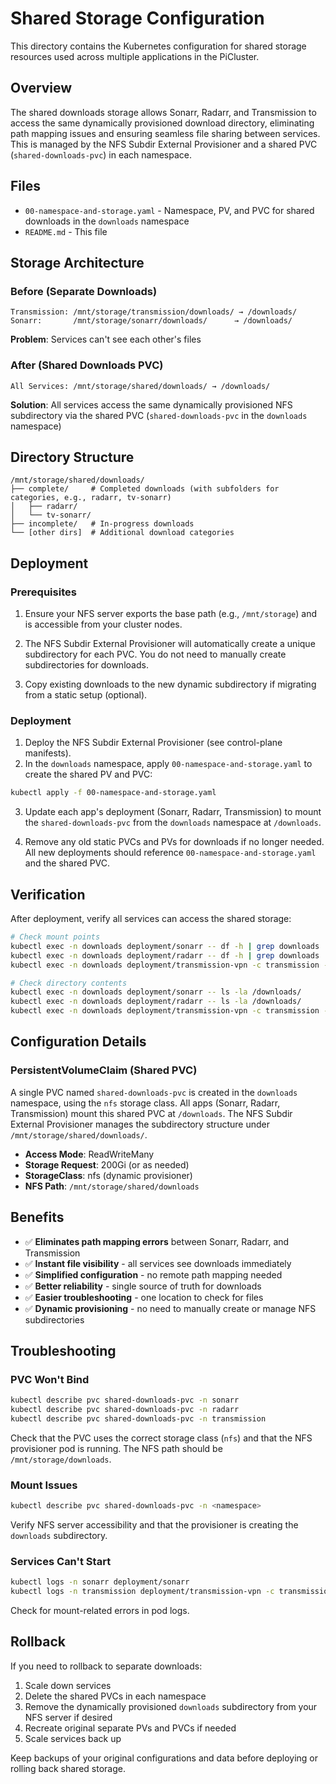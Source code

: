 # Shared Storage Configuration

This directory contains the Kubernetes configuration for shared storage resources used across multiple applications in the PiCluster.

## Overview

The shared downloads storage allows Sonarr, Radarr, and Transmission to access the same dynamically provisioned download directory, eliminating path mapping issues and ensuring seamless file sharing between services. This is managed by the NFS Subdir External Provisioner and a shared PVC (`shared-downloads-pvc`) in each namespace.

## Files

- `00-namespace-and-storage.yaml` - Namespace, PV, and PVC for shared downloads in the `downloads` namespace
- `README.md` - This file

## Storage Architecture

### Before (Separate Downloads)
```
Transmission: /mnt/storage/transmission/downloads/ → /downloads/
Sonarr:       /mnt/storage/sonarr/downloads/      → /downloads/
```
**Problem**: Services can't see each other's files

### After (Shared Downloads PVC)
```
All Services: /mnt/storage/shared/downloads/ → /downloads/
```
**Solution**: All services access the same dynamically provisioned NFS subdirectory via the shared PVC (`shared-downloads-pvc` in the `downloads` namespace)

## Directory Structure

```
/mnt/storage/shared/downloads/
├── complete/     # Completed downloads (with subfolders for categories, e.g., radarr, tv-sonarr)
│   ├── radarr/
│   └── tv-sonarr/
├── incomplete/   # In-progress downloads
└── [other dirs]  # Additional download categories
```

## Deployment

### Prerequisites
1. Ensure your NFS server exports the base path (e.g., `/mnt/storage`) and is accessible from your cluster nodes.

2. The NFS Subdir External Provisioner will automatically create a unique subdirectory for each PVC. You do not need to manually create subdirectories for downloads.

3. Copy existing downloads to the new dynamic subdirectory if migrating from a static setup (optional).

### Deployment

1. Deploy the NFS Subdir External Provisioner (see control-plane manifests).
2. In the `downloads` namespace, apply `00-namespace-and-storage.yaml` to create the shared PV and PVC:

```bash
kubectl apply -f 00-namespace-and-storage.yaml
```

3. Update each app's deployment (Sonarr, Radarr, Transmission) to mount the `shared-downloads-pvc` from the `downloads` namespace at `/downloads`.

4. Remove any old static PVCs and PVs for downloads if no longer needed. All new deployments should reference `00-namespace-and-storage.yaml` and the shared PVC.

## Verification

After deployment, verify all services can access the shared storage:

```bash
# Check mount points
kubectl exec -n downloads deployment/sonarr -- df -h | grep downloads
kubectl exec -n downloads deployment/radarr -- df -h | grep downloads
kubectl exec -n downloads deployment/transmission-vpn -c transmission -- df -h | grep downloads

# Check directory contents
kubectl exec -n downloads deployment/sonarr -- ls -la /downloads/
kubectl exec -n downloads deployment/radarr -- ls -la /downloads/
kubectl exec -n downloads deployment/transmission-vpn -c transmission -- ls -la /downloads/
```

## Configuration Details

### PersistentVolumeClaim (Shared PVC)
A single PVC named `shared-downloads-pvc` is created in the `downloads` namespace, using the `nfs` storage class. All apps (Sonarr, Radarr, Transmission) mount this shared PVC at `/downloads`. The NFS Subdir External Provisioner manages the subdirectory structure under `/mnt/storage/shared/downloads/`.

- **Access Mode**: ReadWriteMany
- **Storage Request**: 200Gi (or as needed)
- **StorageClass**: nfs (dynamic provisioner)
- **NFS Path**: `/mnt/storage/shared/downloads`

## Benefits

- ✅ **Eliminates path mapping errors** between Sonarr, Radarr, and Transmission
- ✅ **Instant file visibility** - all services see downloads immediately
- ✅ **Simplified configuration** - no remote path mapping needed
- ✅ **Better reliability** - single source of truth for downloads
- ✅ **Easier troubleshooting** - one location to check for files
- ✅ **Dynamic provisioning** - no need to manually create or manage NFS subdirectories

## Troubleshooting

### PVC Won't Bind
```bash
kubectl describe pvc shared-downloads-pvc -n sonarr
kubectl describe pvc shared-downloads-pvc -n radarr
kubectl describe pvc shared-downloads-pvc -n transmission
```
Check that the PVC uses the correct storage class (`nfs`) and that the NFS provisioner pod is running. The NFS path should be `/mnt/storage/downloads`.

### Mount Issues
```bash
kubectl describe pvc shared-downloads-pvc -n <namespace>
```
Verify NFS server accessibility and that the provisioner is creating the `downloads` subdirectory.

### Services Can't Start
```bash
kubectl logs -n sonarr deployment/sonarr
kubectl logs -n transmission deployment/transmission-vpn -c transmission
```
Check for mount-related errors in pod logs.

## Rollback

If you need to rollback to separate downloads:

1. Scale down services
2. Delete the shared PVCs in each namespace
3. Remove the dynamically provisioned `downloads` subdirectory from your NFS server if desired
4. Recreate original separate PVs and PVCs if needed
5. Scale services back up

Keep backups of your original configurations and data before deploying or rolling back shared storage.